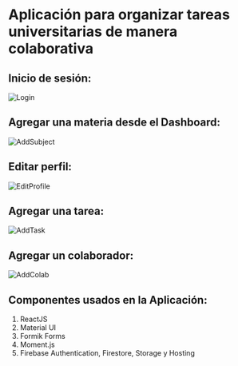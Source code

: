 # Aplicación para organizar tareas universitarias de manera colaborativa


## Inicio de sesión:

![Login](https://github.com/nahuelvolpe/uwork-dev/blob/master/doc/images/login.gif?raw=true)


## Agregar una materia desde el Dashboard:

![AddSubject](https://github.com/nahuelvolpe/uwork-dev/blob/master/doc/images/agregar-materia.gif?raw=true)

## Editar perfil:

![EditProfile](https://github.com/nahuelvolpe/uwork-dev/blob/master/doc/images/editar-perfil.gif?raw=true)

## Agregar una tarea:

![AddTask](https://github.com/nahuelvolpe/uwork-dev/blob/master/doc/images/agregar-tarea.gif?raw=true)

## Agregar un colaborador:

![AddColab](https://github.com/nahuelvolpe/uwork-dev/blob/master/doc/images/agregar-colaborador.gif?raw=true)

## Componentes usados en la Aplicación:

1. ReactJS
2. Material UI
3. Formik Forms
4. Moment.js
5. Firebase Authentication, Firestore, Storage y Hosting

